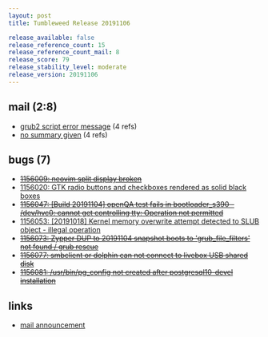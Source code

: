 ```yaml
---
layout: post
title: Tumbleweed Release 20191106

release_available: false
release_reference_count: 15
release_reference_count_mail: 8
release_score: 79
release_stability_level: moderate
release_version: 20191106
---
```


## mail (2:8)

- [grub2 script error message](https://lists.opensuse.org/opensuse-factory/2019-11/msg00102.html) (4 refs)
- [no summary given](https://lists.opensuse.org/opensuse-factory/2019-11/msg00110.html) (4 refs)

## bugs (7)

<!--more-->

- ~~[1156009: neovim split display broken](https://bugzilla.opensuse.org/show_bug.cgi?id=1156009)~~
- [1156020: GTK radio buttons and checkboxes rendered as solid black boxes](https://bugzilla.opensuse.org/show_bug.cgi?id=1156020)
- ~~[1156047: \[Build 20191104\] openQA test fails in bootloader_s390 - /dev/hvc0: cannot get controlling tty: Operation not permitted](https://bugzilla.opensuse.org/show_bug.cgi?id=1156047)~~
- [1156053: \[20191018\] Kernel memory overwrite attempt detected to SLUB object - illegal operation](https://bugzilla.opensuse.org/show_bug.cgi?id=1156053)
- ~~[1156073: Zypper DUP to 20191104 snapshot boots to 'grub_file_filters' not found / grub rescue](https://bugzilla.opensuse.org/show_bug.cgi?id=1156073)~~
- ~~[1156077: smbclient or dolphin can not connect to livebox USB shared disk](https://bugzilla.opensuse.org/show_bug.cgi?id=1156077)~~
- ~~[1156081: /usr/bin/pg_config not created after postgresql10-devel installation](https://bugzilla.opensuse.org/show_bug.cgi?id=1156081)~~



## links

- [mail announcement](https://lists.opensuse.org/opensuse-factory/2019-11/msg00095.html)
